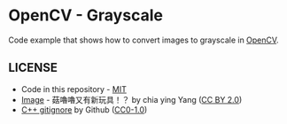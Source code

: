 # OpenCV - Grayscale

Code example that shows how to convert images to grayscale in [OpenCV][url-opencv].

## LICENSE

* Code in this repository - [MIT](LICENSE.md)
* [Image][url-img-src] - 菇嚕嚕又有新玩具！？ by chia ying Yang ([CC BY 2.0][url-cc-2.0])
* [C++ gitignore][url-gitignore] by Github ([CC0-1.0][url-cc0-1.0])

[url-img-src]: https://flic.kr/p/d4nvg9
[url-cc-2.0]: https://creativecommons.org/licenses/by/2.0/legalcode
[url-cc0-1.0]: https://creativecommons.org/publicdomain/zero/1.0/legalcode
[url-opencv]: http://opencv.org/
[url-gitignore]: https://github.com/github/gitignore/blob/master/C%2B%2B.gitignore
